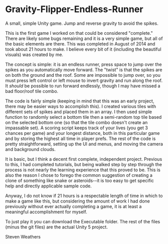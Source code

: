 # Gravity-Flipper-Endless-Runner
A small, simple Unity game. Jump and reverse gravity to avoid the spikes.

This is the first game I worked on that could be considered "complete." There are likely some bugs remaining and it is a very simple game, but all of the basic elements are there. This was completed in August of 2014 and took about 21 hours to make. I believe every bit of it (including the beautiful visuals) was created by me.

The concept is simple: it is an endless runner, press space to jump over the spikes as you automatically move forward. The "twist" is that the spikes are on both the ground and the roof. Some are impossible to jump over, so you must press left control or left mouse to invert gravity and run along the roof. It *should* be possible to run forward endlessly, though I may have missed a bad floor/roof tile combo.

The code is fairly simple (keeping in mind that this was an early project, there may be easier ways to accomplish this). I created various tiles with different sets of spikes and placed them in an array. I then used simple function to randomly select a bottom tile then a semi-random top tile based on the selected bottom one (so that the tile combo doesn't create an impassable set). A scoring script keeps track of your lives (you get 3 chances per game) and your longest distance, both in this particular game and by storing the highest all time in player prefs. The rest of the code is pretty straightforward, setting up the UI and menus, and moving the camera and background clouds.

It is basic, but I think a decent first complete, independent project. Previous to this, I had completed tutorials, but being walked step by step through the process is not nearly the learning experience that this proved to be. This is also the reason I chose to forego the common suggestion of creating a clone of something like snake or asteroids--it is too easy to get specific help and directly applicable sample code.

Anyway, I do not know if 21 hours is a respectable length of time in which to make a game like this, but considering the amount of work I had done previously without ever actually completing a game, it is at least a meaningful accomplishment for myself.

To just play it you can download the Executable folder. The rest of the files (minus the git files) are the actual Unity 5 project.


Steven Weathers
